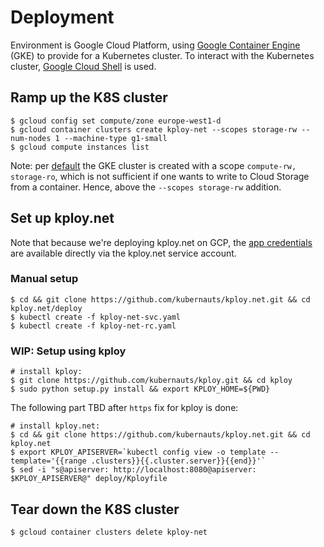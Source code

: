 # Deployment

Environment is Google Cloud Platform, using [Google Container Engine](https://cloud.google.com/container-engine/) (GKE) to provide for a Kubernetes cluster. To interact with the Kubernetes cluster, [Google Cloud Shell](https://cloud.google.com/cloud-shell/docs/) is used.

## Ramp up the K8S cluster

    $ gcloud config set compute/zone europe-west1-d
    $ gcloud container clusters create kploy-net --scopes storage-rw --num-nodes 1 --machine-type g1-small
    $ gcloud compute instances list

Note: per [default](https://cloud.google.com/sdk/gcloud/reference/container/clusters/create) the GKE cluster is created with a scope `compute-rw, storage-ro`, which is not sufficient if one wants to write to Cloud Storage from a container. Hence, above the `--scopes storage-rw` addition.


## Set up kploy.net

Note that because we're deploying kploy.net on GCP, the [app credentials](https://developers.google.com/identity/protocols/application-default-credentials) are available directly via the kploy.net service account.

### Manual setup

    $ cd && git clone https://github.com/kubernauts/kploy.net.git && cd kploy.net/deploy
    $ kubectl create -f kploy-net-svc.yaml
    $ kubectl create -f kploy-net-rc.yaml 

### WIP: Setup using kploy

    # install kploy: 
    $ git clone https://github.com/kubernauts/kploy.git && cd kploy
    $ sudo python setup.py install && export KPLOY_HOME=${PWD}

The following part TBD after `https` fix for kploy is done:

    # install kploy.net:
    $ cd && git clone https://github.com/kubernauts/kploy.net.git && cd kploy.net
    $ export KPLOY_APISERVER=`kubectl config view -o template --template='{{range .clusters}}{{.cluster.server}}{{end}}'`
    $ sed -i "s@apiserver: http://localhost:8080@apiserver: $KPLOY_APISERVER@" deploy/Kployfile

## Tear down the K8S cluster

    $ gcloud container clusters delete kploy-net